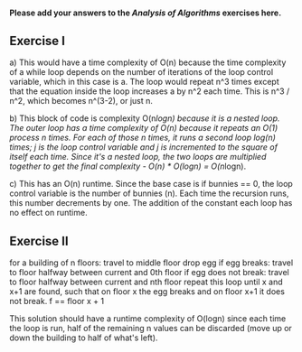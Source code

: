 #### Please add your answers to the ***Analysis of  Algorithms*** exercises here.

## Exercise I

a) This would have a time complexity of O(n) because the time complexity 
of a while loop depends on the number of iterations of the loop control variable,
which in this case is a. The loop would repeat n^3 times except that the equation
inside the loop increases a by n^2 each time. This is n^3 / n^2, which becomes
n^(3-2), or just n.

b) This block of code is complexity O(n*logn) because it is a nested loop. The outer
loop has a time complexity of O(n) because it repeats an O(1) process n times. For
each of those n times, it runs a second loop log(n) times; j is the loop control 
variable and j is incremented to the square of itself each time. Since it's a nested
loop, the two loops are multiplied together to get the final complexity - O(n) *
 O(logn) = O(n*logn).


c) This has an O(n) runtime. Since the base case is if bunnies == 0, the loop control
variable is the number of bunnies (n). Each time the recursion runs, this number 
decrements by one. The addition of the constant each loop has no effect on runtime.

## Exercise II
for a building of n floors:
    travel to middle floor
    drop egg
    if egg breaks:
        travel to floor halfway between current and 0th floor
    if egg does not break:
        travel to floor halfway between current and nth floor
    repeat this loop until x and x+1 are found, such that on floor x the egg breaks
        and on floor x+1 it does not break. 
        f == floor x + 1
        
        
This solution should have a runtime complexity of O(logn) since each time the 
loop is run, half of the remaining n values can be discarded (move up or down the
building to half of what's left).
    

